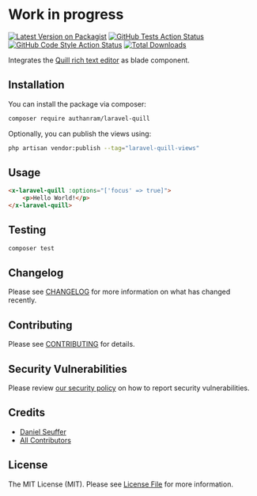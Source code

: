 # Work in progress

[![Latest Version on Packagist](https://img.shields.io/packagist/v/authanram/laravel-quill.svg?style=flat-square)](https://packagist.org/packages/authanram/laravel-quill)
[![GitHub Tests Action Status](https://img.shields.io/github/workflow/status/authanram/laravel-quill/run-tests?label=tests)](https://github.com/authanram/laravel-quill/actions?query=workflow%3Arun-tests+branch%3Amain)
[![GitHub Code Style Action Status](https://img.shields.io/github/workflow/status/authanram/laravel-quill/Fix%20PHP%20code%20style%20issues?label=code%20style)](https://github.com/authanram/laravel-quill/actions?query=workflow%3A"Fix+PHP+code+style+issues"+branch%3Amain)
[![Total Downloads](https://img.shields.io/packagist/dt/authanram/laravel-quill.svg?style=flat-square)](https://packagist.org/packages/authanram/laravel-quill)

Integrates the [Quill rich text editor](https://quilljs.com) as blade component.

## Installation

You can install the package via composer:

```bash
composer require authanram/laravel-quill
```

Optionally, you can publish the views using:

```bash
php artisan vendor:publish --tag="laravel-quill-views"
```

## Usage

```html
<x-laravel-quill :options="['focus' => true]">
    <p>Hello World!</p>
</x-laravel-quill>
```

## Testing

```bash
composer test
```

## Changelog

Please see [CHANGELOG](CHANGELOG.md) for more information on what has changed recently.

## Contributing

Please see [CONTRIBUTING](.github/CONTRIBUTING.md) for details.

## Security Vulnerabilities

Please review [our security policy](security/policy) on how to report security vulnerabilities.

## Credits

- [Daniel Seuffer](https://github.com/authanram)
- [All Contributors](../../contributors)

## License

The MIT License (MIT). Please see [License File](LICENSE.md) for more information.

